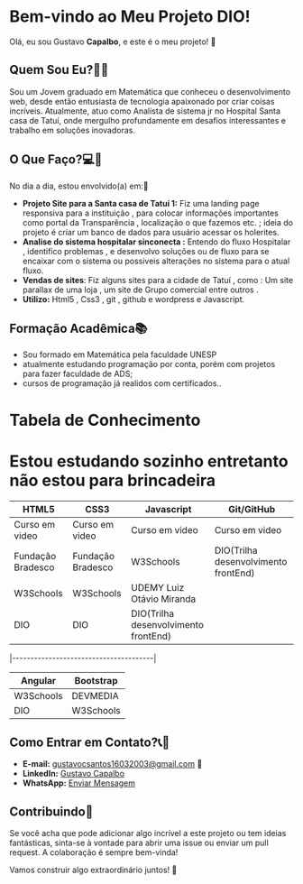 # Bem-vindo ao Meu Projeto DIO!

Olá, eu sou Gustavo **Capalbo**, e este é o meu  projeto! 🌟

## Quem Sou Eu?🤷‍♀️

Sou um Jovem graduado em Matemática que conheceu o desenvolvimento web, desde então entusiasta de tecnologia apaixonado por criar coisas incríveis. Atualmente, atuo como Analista de sistema jr no Hospital Santa casa de Tatuí, onde mergulho profundamente em desafios interessantes e trabalho em soluções inovadoras. 

## O Que Faço?💻📕

No dia a dia, estou envolvido(a) em:📳

- **Projeto Site para a Santa casa de Tatuí 1:** Fiz uma landing page responsiva para a instituição , para colocar informações importantes como portal da Transparência , localização o que fazemos etc. ; ideia do projeto é criar um banco de dados  para usuário acessar os holerites.
- **Analise do sistema hospitalar sinconecta :** Entendo do fluxo Hospitalar , identifico problemas , e desenvolvo soluções ou de fluxo para se encaixar com o sistema ou  possiveis alterações no sistema para o atual fluxo.
- **Vendas de sites**: Fiz alguns sites para a cidade de Tatuí , como : Um site parallax de uma loja , um site de Grupo comercial entre outros .
- **Utilizo:** Html5 , Css3 , git , github  e wordpress e Javascript. 

## Formação Acadêmica📚
- Sou formado em Matemática pela faculdade UNESP
- atualmente estudando programação por conta, porém com projetos para fazer faculdade de ADS;
- cursos de programação já realidos com certificados..

# Tabela de Conhecimento
# **Estou estudando sozinho entretanto não estou para brincadeira**

|      **HTML5**    |     **CSS3**      |          **Javascript**              |              **Git/GitHub**         |
| ---------------   | ----------------- | ------------------------------------ | ------------------------------------|   
|  Curso em video   |   Curso em video  |         Curso em video               |            Curso em video           | 
| Fundação Bradesco | Fundação Bradesco |          W3Schools                   | DIO(Trilha desenvolvimento frontEnd)|
|     W3Schools     |     W3Schools     |      UDEMY Luiz Otávio Miranda       |
|       DIO         |        DIO        | DIO(Trilha desenvolvimento frontEnd) |
 
|---------------------------------------|

|      Angular      |      Bootstrap    |                           
| ---------------   | ----------------- |  
|     W3Schools     |     DEVMEDIA      |     
|        DIO        |     W3Schools     |      
  



## Como Entrar em Contato?📞📱

- **E-mail:** gustavocsantos16032003@gmail.com 📧
- **LinkedIn:** [Gustavo Capalbo](https://www.linkedin.com/in/gustavo-capalbo-dos-santos-379434223)
- **WhatsApp:** [Enviar Mensagem](https://wa.me/15997690179)


## Contribuindo💸

Se você acha que pode adicionar algo incrível a este projeto ou tem ideias fantásticas, sinta-se à vontade para abrir uma issue ou enviar um pull request. A colaboração é sempre bem-vinda!

Vamos construir algo extraordinário juntos! 🚀
